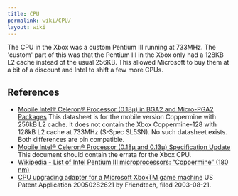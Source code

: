 ```yaml
---
title: CPU
permalink: wiki/CPU/
layout: wiki
---
```


The CPU in the Xbox was a custom Pentium III running at 733MHz. The
'custom' part of this was that the Pentium III in the Xbox only had a
128KB L2 cache instead of the usual 256KB. This allowed Microsoft to buy
them at a bit of a discount and Intel to shift a few more CPUs.

References
----------

-   [Mobile Intel® Celeron® Processor (0.18μ) in BGA2 and Micro-PGA2
    Packages](http://www.intel.com/content/dam/support/us/en/documents/processors/mobile/celeron/sb/28365403.pdf)
    This datasheet is for the mobile version Coppermine with 256kB L2
    cache. It does not contain the Xbox Coppermine-128 with 128kB L2
    cache at 733MHz (S-Spec SL5SN). No such datasheet exists. Both
    differences are pin compatible.
-   [Mobile Intel® Celeron® Processor (0.18μ and 0.13μ) Specification
    Update](https://www.intel.com/content/dam/support/us/en/documents/processors/mobile/celeron/sb/24542154.pdf)
    This document should contain the errata for the Xbox CPU.
-   [Wikipedia - List of Intel Pentium III microprocessors: “Coppermine”
    (180
    nm)](https://en.wikipedia.org/wiki/List_of_Intel_Pentium_III_microprocessors#%22Coppermine%22_(180_nm))
-   [CPU upgrading adapter for a Microsoft XboxTM game
    machine](https://www.google.com/patents/US20050282621) US Patent
    Application 20050282621 by Friendtech, filed 2003-08-21.

